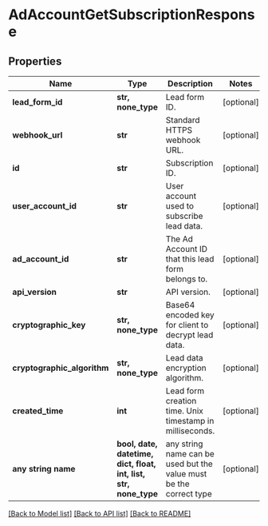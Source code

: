 # AdAccountGetSubscriptionResponse


## Properties
Name | Type | Description | Notes
------------ | ------------- | ------------- | -------------
**lead_form_id** | **str, none_type** | Lead form ID. | [optional] 
**webhook_url** | **str** | Standard HTTPS webhook URL. | [optional] 
**id** | **str** | Subscription ID. | [optional] 
**user_account_id** | **str** | User account used to subscribe lead data. | [optional] 
**ad_account_id** | **str** | The Ad Account ID that this lead form belongs to. | [optional] 
**api_version** | **str** | API version. | [optional] 
**cryptographic_key** | **str, none_type** | Base64 encoded key for client to decrypt lead data. | [optional] 
**cryptographic_algorithm** | **str, none_type** | Lead data encryption algorithm. | [optional] 
**created_time** | **int** | Lead form creation time. Unix timestamp in milliseconds. | [optional] 
**any string name** | **bool, date, datetime, dict, float, int, list, str, none_type** | any string name can be used but the value must be the correct type | [optional]

[[Back to Model list]](../README.md#documentation-for-models) [[Back to API list]](../README.md#documentation-for-api-endpoints) [[Back to README]](../README.md)


